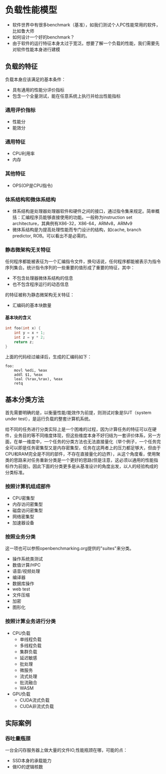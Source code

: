 # 负载性能模型

* 软件世界中有很多benchmark（基准），如我们测试个人PC性能常用的软件，比如鲁大师
* 如何设计一个好的benchmark？
* 由于软件的运行特征本身太过于宽泛。想要了解一个负载的性能，我们需要先对软件性能本身进行建模





## 负载的特征
负载本身应该满足的基本条件：
* 具有通用的性能分评价指标
* 包含一个全量测试，能在任意系统上执行并给出性能指标

### 通用评价指标
* 性能分
* 能效分

### 通用特征
* CPU利用率
* 内存

### 其他特征
* OPS(OP是CPU指令)


### 体系结构和微体系结构

* 体系结构是处理器处理器软件和硬件之间的接口，通过指令集来规定。简单概括：汇编程序员能够直接使用的功能。一般称为instruction set architecture，其典例有X86-32，X86-64，ARMv8，ARMv9
* 微体系结构是为提高处理性能而专门设计的结构，如cache, branch predictor, ROB。可以看出不是必需的。



### 静态微架构无关特征



任何程序都能被表征为一个汇编指令文件，换句话说，任何程序都能被表示为指令序列集合。统计指令序列的一些重要的值形成了重要的特征，其中：

* 不包含处理器微体系结构的信息
* 也不包含程序运行的动态信息

的特征被称为静态微架构无关特征：

* 汇编码的基本块数量

#### 基本块的含义

```c++
int foo(int x) {
    int y = x + 1;
    int z = y * 2;
    return z;
}
```

上面的代码经过编译后，生成的汇编码如下：

```assembly
foo:
    movl %edi, %eax
    addl $1, %eax
    leal (%rax,%rax), %eax
    retq
```

## 基本分类方法
首先需要明确的是，以衡量性能/能效作为前提，则测试对象是SUT（system under test），是运行负载的整套计算机系统。

给不同的任务进行分类实际上是一个困难的过程，因为计算任务的特征可以在硬件，业务目的等不同维度体现，但这些维度本身不好归结为一套评价体系，另一方面，在单一维度中，一个任务的分类方法也无法直接量化（举个例子，一个任务完全可以即是任务密集型又是内存密集型，任务在这两者上的压力都足够大，但由于CPU和RAM完全是不同的部件，不存在直接量化的边界），从这个角度看，使用聚类的思路来对任务重新分类是一个更好的思路(但是注意，这必须以通用的性能指标作为前提)。因此下面的分类更多是从基准设计的角度出发，以人的经验构成的分类标准。

### 按照计算机组成部件
* CPU密集型
* 内存访问密集型
* 磁盘访问密集型
* 网络密集型
* 加速器设备

### 按照业务分类
这一项也可以参照openbenchmarking.org提供的"suites"来分类。
* 操作系统类测试
* 数值计算/HPC
* 语音/视频处理
* 编译器
* 数据库操作
* web test
* 文件压缩
* 加密
* 图形化

### 按照计算业务进行分类
* CPU负载
  * 单线程负载
  * 多线程负载
  * 集群负载
  * 延迟敏感
  * 批处理
  * 微服务
  * 流式处理
  * 批流融合
  * WASM
* GPU负载
  * CUDA流式负载
  * CUDA非流式负载

## 实际案例

### 吞吐量瓶颈
一台全闪存服务器上做大量的文件IO,性能瓶颈在哪，可能的点：
* SSD本身的承载能力
* 做IO的逻辑核数
